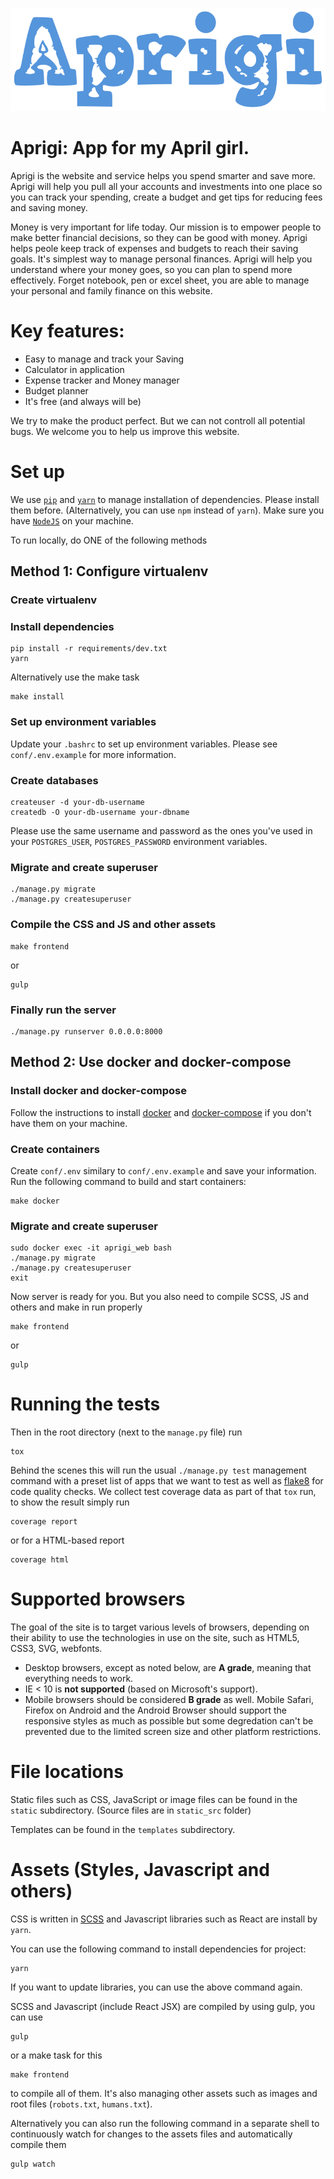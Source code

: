 ![Aprigi](static_src/img/logo.svg)

# Aprigi: App for my April girl.

Aprigi is the website and service helps you spend smarter and save
more.  Aprigi will help you pull all your accounts and investments
into one place so you can track your spending, create a budget and get
tips for reducing fees and saving money.

Money is very important for life today. Our mission is to empower
people to make better financial decisions, so they can be good with
money.  Aprigi helps peole keep track of expenses and budgets to reach
their saving goals.  It's simplest way to manage personal finances.
Aprigi will help you understand where your money goes, so you can plan
to spend more effectively.  Forget notebook, pen or excel sheet, you
are able to manage your personal and family finance on this website.

# Key features:

- Easy to manage and track your Saving
- Calculator in application
- Expense tracker and Money manager
- Budget planner
- It's free (and always will be)

We try to make the product perfect.  But we can not controll all
potential bugs.  We welcome you to help us improve this website.

# Set up

We use [`pip`](https://pypi.python.org/pypi/pip)
and [`yarn`](https://yarnpkg.com/en/) to manage installation of
dependencies.  Please install them before.  (Alternatively, you can
use `npm` instead of `yarn`).  Make sure you
have [`NodeJS`](https://nodejs.org/en/) on your machine.

To run locally, do ONE of the following methods

## Method 1: Configure virtualenv

### Create virtualenv

### Install dependencies

```console
pip install -r requirements/dev.txt
yarn
```

Alternatively use the make task

```console
make install
```

### Set up environment variables

Update your `.bashrc` to set up environment variables.  Please see
`conf/.env.example` for more information.

### Create databases

```console
createuser -d your-db-username
createdb -O your-db-username your-dbname
```

Please use the same username and password as the ones you've used in
your `POSTGRES_USER`, `POSTGRES_PASSWORD` environment variables.

### Migrate and create superuser

```console
./manage.py migrate
./manage.py createsuperuser
```

### Compile the CSS and JS and other assets

```console
make frontend
```

or

```console
gulp
```

### Finally run the server

```console
./manage.py runserver 0.0.0.0:8000
```

## Method 2: Use docker and docker-compose

### Install docker and docker-compose

Follow the instructions to
install [docker](https://docs.docker.com/engine/installation/)
and [docker-compose](https://docs.docker.com/compose/install/) if you
don't have them on your machine.

### Create containers

Create `conf/.env` similary to `conf/.env.example` and save your
information.  Run the following command to build and start containers:

```console
make docker
```

### Migrate and create superuser

```console
sudo docker exec -it aprigi_web bash
./manage.py migrate
./manage.py createsuperuser
exit
```

Now server is ready for you.  But you also need to compile SCSS, JS
and others and make in run properly

```console
make frontend
```

or

```console
gulp
```

# Running the tests

Then in the root directory (next to the ``manage.py`` file) run

```console
tox
```

Behind the scenes this will run the usual `./manage.py test`
management command with a preset list of apps that we want to test as
well as [flake8](https://flake8.readthedocs.io/) for code quality
checks.  We collect test coverage data as part of that `tox` run, to
show the result simply run

```console
coverage report
```

or for a HTML-based report

```console
coverage html
```

# Supported browsers

The goal of the site is to target various levels of browsers,
depending on their ability to use the technologies in use on the site,
such as HTML5, CSS3, SVG, webfonts.

- Desktop browsers, except as noted below, are **A grade**, meaning
  that everything needs to work.
- IE < 10 is **not supported** (based on Microsoft's support).
- Mobile browsers should be considered **B grade** as well.  Mobile
  Safari, Firefox on Android and the Android Browser should support
  the responsive styles as much as possible but some degredation can't
  be prevented due to the limited screen size and other platform
  restrictions.

# File locations

Static files such as CSS, JavaScript or image files can be found in
the ``static`` subdirectory.  (Source files are in `static_src`
folder)

Templates can be found in the `templates` subdirectory.

# Assets (Styles, Javascript and others)

CSS is written in [SCSS](http://sass-lang.com/) and Javascript
libraries such as React are install by `yarn`.

You can use the following command to install dependencies for project:

```console
yarn
```

If you want to update libraries, you can use the above command again.

SCSS and Javascript (include React JSX) are compiled by using gulp,
you can use

```console
gulp
```

or a make task for this

```console
make frontend
```

to compile all of them.  It's also managing other assets such as
images and root files (`robots.txt`, `humans.txt`).

Alternatively you can also run the following command in a separate
shell to continuously watch for changes to the assets files and
automatically compile them

```console
gulp watch
```
